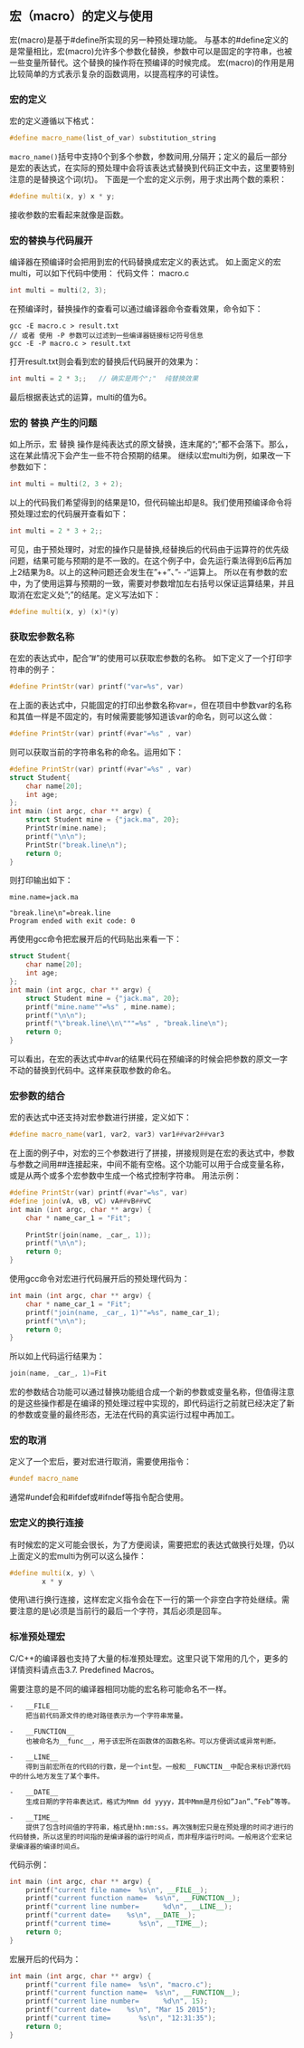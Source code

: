 ## 宏（macro）的定义与使用

宏(macro)是基于#define所实现的另一种预处理功能。
与基本的#define定义的是常量相比，宏(macro)允许多个参数化替换，参数中可以是固定的字符串，也被一些变量所替代。这个替换的操作将在预编译的时候完成。
宏(macro)的作用是用比较简单的方式表示复杂的函数调用，以提高程序的可读性。

### 宏的定义

宏的定义遵循以下格式：

```cpp
#define macro_name(list_of_var) substitution_string
```

`macro_name()`括号中支持0个到多个参数，参数间用,分隔开；定义的最后一部分是宏的表达式，在实际的预处理中会将该表达式替换到代码正文中去，这里要特别注意的是替换这个词(坑)。
下面是一个宏的定义示例，用于求出两个数的乘积：

```cpp
#define multi(x, y) x * y;
```

接收参数的宏看起来就像是函数。

### 宏的替换与代码展开

编译器在预编译时会把用到宏的代码替换成宏定义的表达式。
如上面定义的宏multi，可以如下代码中使用：
代码文件： macro.c

```cpp
int multi = multi(2, 3);
```

在预编译时，替换操作的查看可以通过编译器命令查看效果，命令如下：

```bsh
gcc -E macro.c > result.txt
// 或者 使用 -P 参数可以过滤到一些编译器链接标记符号信息
gcc -E -P macro.c > result.txt
```

打开result.txt则会看到宏的替换后代码展开的效果为：

```cpp
int multi = 2 * 3;;   // 确实是两个";"  纯替换效果
```

最后根据表达式的运算，multi的值为6。

### 宏的 替换 产生的问题

如上所示，宏 替换 操作是纯表达式的原文替换，连末尾的“;”都不会落下。那么，这在某此情况下会产生一些不符合预期的结果。
继续以宏multi为例，如果改一下参数如下：

```cpp
int multi = multi(2, 3 + 2);
```

以上的代码我们希望得到的结果是10，但代码输出却是8。我们使用预编译命令将预处理过宏的代码展开查看如下：

```cpp
int multi = 2 * 3 + 2;;
```

可见，由于预处理时，对宏的操作只是替换,经替换后的代码由于运算符的优先级问题，结果可能与预期的是不一致的。在这个例子中，会先运行乘法得到6后再加上2结果为8。以上的这种问题还会发生在”++”、”- -“运算上。
所以在有参数的宏中，为了使用运算与预期的一致，需要对参数增加左右括号以保证运算结果，并且取消在宏定义处”;”的结尾。定义写法如下：

```cpp
#define multi(x, y) (x)*(y)
```

### 获取宏参数名称

在宏的表达式中，配合”#”的使用可以获取宏参数的名称。
如下定义了一个打印字符串的例子：

```cpp
#define PrintStr(var) printf("var=%s", var)
```

在上面的表达式中，只能固定的打印出参数名称var=，但在项目中参数var的名称和其值一样是不固定的，有时候需要能够知道该var的命名，则可以这么做：

```cpp
#define PrintStr(var) printf(#var"=%s" , var)
```

则可以获取当前的字符串名称的命名。运用如下：

```cpp
#define PrintStr(var) printf(#var"=%s" , var)
struct Student{
    char name[20];
    int age;
};
int main (int argc, char ** argv) {
    struct Student mine = {"jack.ma", 20};
    PrintStr(mine.name);
    printf("\n\n");
    PrintStr("break.line\n");
    return 0;
}
```

则打印输出如下：

```text
mine.name=jack.ma

"break.line\n"=break.line
Program ended with exit code: 0

```
再使用gcc命令把宏展开后的代码贴出来看一下：

```cpp
struct Student{
    char name[20];
    int age;
};
int main (int argc, char ** argv) {
    struct Student mine = {"jack.ma", 20};
    printf("mine.name""=%s" , mine.name);
    printf("\n\n");
    printf("\"break.line\\n\"""=%s" , "break.line\n");
    return 0;
}
```

可以看出，在宏的表达式中#var的结果代码在预编译的时候会把参数的原文一字不动的替换到代码中。这样来获取参数的命名。

### 宏参数的结合

宏的表达式中还支持对宏参数进行拼接，定义如下：

```cpp
#define macro_name(var1, var2, var3) var1##var2##var3
```

在上面的例子中，对宏的三个参数进行了拼接，拼接规则是在宏的表达式中，参数与参数之间用##连接起来，中间不能有空格。这个功能可以用于合成变量名称，或是从两个或多个宏参数中生成一个格式控制字符串。
用法示例：

```cpp
#define PrintStr(var) printf(#var"=%s", var)
#define join(vA, vB, vC) vA##vB##vC
int main (int argc, char ** argv) {
    char * name_car_1 = "Fit";
    
    PrintStr(join(name, _car_, 1));
    printf("\n\n");
    return 0;
}
```

使用gcc命令对宏进行代码展开后的预处理代码为：

```cpp
int main (int argc, char ** argv) {
    char * name_car_1 = "Fit";
    printf("join(name, _car_, 1)""=%s", name_car_1);
    printf("\n\n");
    return 0;
}
```

所以如上代码运行结果为：

```cpp
join(name, _car_, 1)=Fit
```

宏的参数结合功能可以通过替换功能组合成一个新的参数或变量名称，但值得注意的是这些操作都是在编译的预处理过程中实现的，即代码运行之前就已经决定了新的参数或变量的最终形态，无法在代码的真实运行过程中再加工。

### 宏的取消

定义了一个宏后，要对宏进行取消，需要使用指令：

```cpp
#undef macro_name
```

通常#undef会和#ifdef或#ifndef等指令配合使用。

### 宏定义的换行连接

有时候宏的定义可能会很长，为了方便阅读，需要把宏的表达式做换行处理，仍以上面定义的宏multi为例可以这么操作：

```cpp
#define multi(x, y) \
        x * y
```

使用\进行换行连接，这样宏定义指令会在下一行的第一个非空白字符处继续。需要注意的是\必须是当前行的最后一个字符，其后必须是回车。

### 标准预处理宏

C/C++的编译器也支持了大量的标准预处理宏。这里只说下常用的几个，更多的详情资料请点击3.7. Predefined Macros。

需要注意的是不同的编译器相同功能的宏名称可能命名不一样。

```
-   __FILE__
    把当前代码源文件的绝对路径表示为一个字符串常量。

-   __FUNCTION__
    也被命名为__func__，用于该宏所在函数体的函数名称。可以方便调试或异常判断。

-   __LINE__
    得到当前宏所在的代码的行数，是一个int型。一般和__FUNCTIN__中配合来标识源代码中的什么地方发生了某个事件。

-   __DATE__
    生成日期的字符串表达式，格式为Mmm dd yyyy，其中Mmm是月份如”Jan”、”Feb”等等。

-   __TIME__
    提供了包含时间值的字符串，格式是hh:mm:ss。再次强制宏只是在预处理的时间才进行的代码替换，所以这里的时间指的是编译器的运行时间点，而非程序运行时间。一般用这个宏来记录编译器的编译时间点。
```

代码示例：

```cpp
int main (int argc, char ** argv) {
    printf("current file name=  %s\n", __FILE__);
    printf("current function name=  %s\n", __FUNCTION__);
    printf("current line number=      %d\n", __LINE__);
    printf("current date=    %s\n", __DATE__);
    printf("current time=       %s\n", __TIME__);
    return 0;
}
```

宏展开后的代码为：

```cpp
int main (int argc, char ** argv) {
    printf("current file name=  %s\n", "macro.c");
    printf("current function name=  %s\n", __FUNCTION__);
    printf("current line number=      %d\n", 15);
    printf("current date=    %s\n", "Mar 15 2015");
    printf("current time=       %s\n", "12:31:35");
    return 0;
}
```

